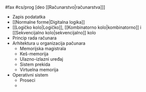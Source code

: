 #fax #cs/prog [deo [[Računarstvo|računarstva]]]
$\:$

- Zapis podatatka
- [[Normalne forme|Digitalna logika]]
- [[Logičko kolo|Logičko]], [[Kombinatorno kolo|kombinatorno]] i [[Sekvencijalno kolo|sekvencijalno]] kolo
- Princip rada računara
- Arhitektura u organizacija pačunara
	- Memorijska magistrala
	- Keš-memorija
	- Ulazno-izlazni uređaj
	- Sistem prekida
	- Virtuelna memorija
- Operativni sistem
	- Proseci
	- 